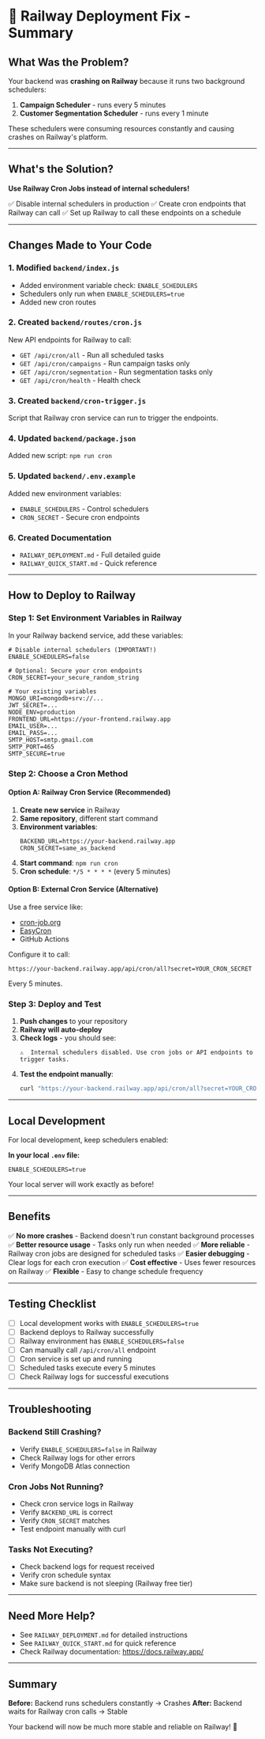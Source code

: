 # 🎯 Railway Deployment Fix - Summary

## What Was the Problem?

Your backend was **crashing on Railway** because it runs two background schedulers:
1. **Campaign Scheduler** - runs every 5 minutes
2. **Customer Segmentation Scheduler** - runs every 1 minute

These schedulers were consuming resources constantly and causing crashes on Railway's platform.

---

## What's the Solution?

**Use Railway Cron Jobs instead of internal schedulers!**

✅ Disable internal schedulers in production
✅ Create cron endpoints that Railway can call
✅ Set up Railway to call these endpoints on a schedule

---

## Changes Made to Your Code

### 1. Modified `backend/index.js`
- Added environment variable check: `ENABLE_SCHEDULERS`
- Schedulers only run when `ENABLE_SCHEDULERS=true`
- Added new cron routes

### 2. Created `backend/routes/cron.js`
New API endpoints for Railway to call:
- `GET /api/cron/all` - Run all scheduled tasks
- `GET /api/cron/campaigns` - Run campaign tasks only
- `GET /api/cron/segmentation` - Run segmentation tasks only
- `GET /api/cron/health` - Health check

### 3. Created `backend/cron-trigger.js`
Script that Railway cron service can run to trigger the endpoints.

### 4. Updated `backend/package.json`
Added new script: `npm run cron`

### 5. Updated `backend/.env.example`
Added new environment variables:
- `ENABLE_SCHEDULERS` - Control schedulers
- `CRON_SECRET` - Secure cron endpoints

### 6. Created Documentation
- `RAILWAY_DEPLOYMENT.md` - Full detailed guide
- `RAILWAY_QUICK_START.md` - Quick reference

---

## How to Deploy to Railway

### Step 1: Set Environment Variables in Railway

In your Railway backend service, add these variables:

```env
# Disable internal schedulers (IMPORTANT!)
ENABLE_SCHEDULERS=false

# Optional: Secure your cron endpoints
CRON_SECRET=your_secure_random_string

# Your existing variables
MONGO_URI=mongodb+srv://...
JWT_SECRET=...
NODE_ENV=production
FRONTEND_URL=https://your-frontend.railway.app
EMAIL_USER=...
EMAIL_PASS=...
SMTP_HOST=smtp.gmail.com
SMTP_PORT=465
SMTP_SECURE=true
```

### Step 2: Choose a Cron Method

#### Option A: Railway Cron Service (Recommended)

1. **Create new service** in Railway
2. **Same repository**, different start command
3. **Environment variables**:
   ```env
   BACKEND_URL=https://your-backend.railway.app
   CRON_SECRET=same_as_backend
   ```
4. **Start command**: `npm run cron`
5. **Cron schedule**: `*/5 * * * *` (every 5 minutes)

#### Option B: External Cron Service (Alternative)

Use a free service like:
- [cron-job.org](https://cron-job.org)
- [EasyCron](https://www.easycron.com)
- GitHub Actions

Configure it to call:
```
https://your-backend.railway.app/api/cron/all?secret=YOUR_CRON_SECRET
```
Every 5 minutes.

### Step 3: Deploy and Test

1. **Push changes** to your repository
2. **Railway will auto-deploy**
3. **Check logs** - you should see:
   ```
   ⚠️  Internal schedulers disabled. Use cron jobs or API endpoints to trigger tasks.
   ```
4. **Test the endpoint manually**:
   ```bash
   curl "https://your-backend.railway.app/api/cron/all?secret=YOUR_CRON_SECRET"
   ```

---

## Local Development

For local development, keep schedulers enabled:

**In your local `.env` file:**
```env
ENABLE_SCHEDULERS=true
```

Your local server will work exactly as before!

---

## Benefits

✅ **No more crashes** - Backend doesn't run constant background processes
✅ **Better resource usage** - Tasks only run when needed
✅ **More reliable** - Railway cron jobs are designed for scheduled tasks
✅ **Easier debugging** - Clear logs for each cron execution
✅ **Cost effective** - Uses fewer resources on Railway
✅ **Flexible** - Easy to change schedule frequency

---

## Testing Checklist

- [ ] Local development works with `ENABLE_SCHEDULERS=true`
- [ ] Backend deploys to Railway successfully
- [ ] Railway environment has `ENABLE_SCHEDULERS=false`
- [ ] Can manually call `/api/cron/all` endpoint
- [ ] Cron service is set up and running
- [ ] Scheduled tasks execute every 5 minutes
- [ ] Check Railway logs for successful executions

---

## Troubleshooting

### Backend Still Crashing?
- Verify `ENABLE_SCHEDULERS=false` in Railway
- Check Railway logs for other errors
- Verify MongoDB Atlas connection

### Cron Jobs Not Running?
- Check cron service logs in Railway
- Verify `BACKEND_URL` is correct
- Verify `CRON_SECRET` matches
- Test endpoint manually with curl

### Tasks Not Executing?
- Check backend logs for request received
- Verify cron schedule syntax
- Make sure backend is not sleeping (Railway free tier)

---

## Need More Help?

- See `RAILWAY_DEPLOYMENT.md` for detailed instructions
- See `RAILWAY_QUICK_START.md` for quick reference
- Check Railway documentation: https://docs.railway.app/

---

## Summary

**Before:** Backend runs schedulers constantly → Crashes
**After:** Backend waits for Railway cron calls → Stable

Your backend will now be much more stable and reliable on Railway! 🎉
